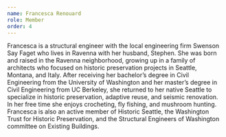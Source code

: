 ```yaml
---
name: Francesca Renouard
role: Member
order: 4
---
```

Francesca is a structural engineer with the local engineering firm Swenson Say Faget who lives in Ravenna with her husband, Stephen. She was born and raised in the Ravenna neighborhood, growing up in a family of architects who focused on historic preservation projects in Seattle, Montana, and Italy. After receiving her bachelor’s degree in Civil Engineering from the University of Washington and her master’s degree in Civil Engineering from UC Berkeley, she returned to her native Seattle to specialize in historic preservation, adaptive reuse, and seismic renovation. In her free time she enjoys crocheting, fly fishing, and mushroom hunting. Francesca is also an active member of Historic Seattle, the Washington Trust for Historic Preservation, and the Structural Engineers of Washington committee on Existing Buildings.